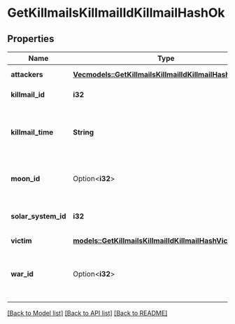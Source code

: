 # GetKillmailsKillmailIdKillmailHashOk

## Properties

Name | Type | Description | Notes
------------ | ------------- | ------------- | -------------
**attackers** | [**Vec<models::GetKillmailsKillmailIdKillmailHashAttacker>**](get_killmails_killmail_id_killmail_hash_attacker.md) | attackers array | 
**killmail_id** | **i32** | ID of the killmail | 
**killmail_time** | **String** | Time that the victim was killed and the killmail generated  | 
**moon_id** | Option<**i32**> | Moon if the kill took place at one | [optional]
**solar_system_id** | **i32** | Solar system that the kill took place in  | 
**victim** | [**models::GetKillmailsKillmailIdKillmailHashVictim**](get_killmails_killmail_id_killmail_hash_victim.md) |  | 
**war_id** | Option<**i32**> | War if the killmail is generated in relation to an official war  | [optional]

[[Back to Model list]](../README.md#documentation-for-models) [[Back to API list]](../README.md#documentation-for-api-endpoints) [[Back to README]](../README.md)


